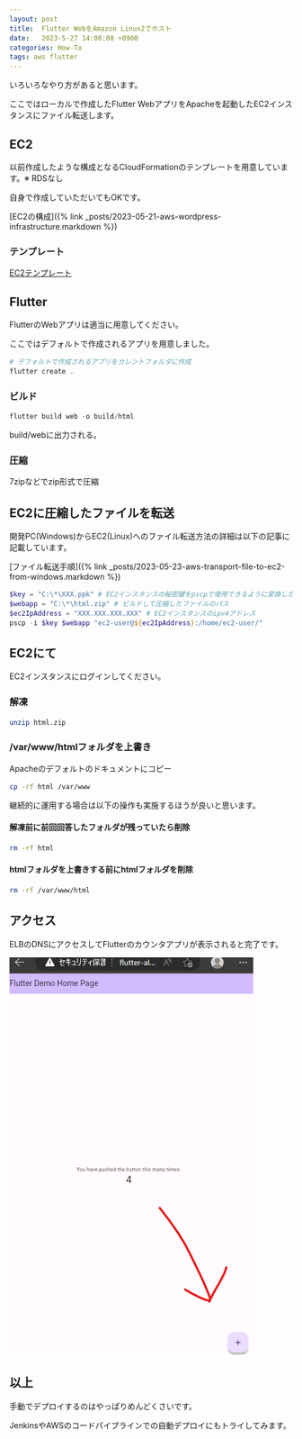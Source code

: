 ```yaml
---
layout: post
title:  Flutter WebをAmazon Linux2でホスト
date:   2023-5-27 14:00:00 +0900
categories: How-To
tags: aws flutter
---
```


いろいろなやり方があると思います。

ここではローカルで作成したFlutter WebアプリをApacheを起動したEC2インスタンスにファイル転送します。

## EC2

以前作成したような構成となるCloudFormationのテンプレートを用意しています。※ RDSなし

自身で作成していただいてもOKです。

[EC2の構成]({% link _posts/2023-05-21-aws-wordpress-infrastructure.markdown %})

### テンプレート

[EC2テンプレート](https://github.com/ohmusso/ohmusso.github.io/tree/main/assets/src/aws/cloud_formation/flutterweb)

## Flutter

FlutterのWebアプリは適当に用意してください。

ここではデフォルトで作成されるアプリを用意しました。

``` powershell
# デフォルトで作成されるアプリをカレントフォルダに作成
flutter create .
```

### ビルド

``` powershell
flutter build web -o build/html
```

build/webに出力される。

### 圧縮

7zipなどでzip形式で圧縮

## EC2に圧縮したファイルを転送

開発PC(Windows)からEC2(Linux)へのファイル転送方法の詳細は以下の記事に記載しています。

[ファイル転送手順]({% link _posts/2023-05-23-aws-transport-file-to-ec2-from-windows.markdown %})

``` powershell
$key = "C:\*\XXX.ppk" # EC2インスタンスの秘密鍵をpscpで使用できるように変換したファイルのパス
$webapp = "C:\*\html.zip" # ビルドして圧縮したファイルのパス
$ec2IpAddress = "XXX.XXX.XXX.XXX" # EC2インスタンスのipv4アドレス
pscp -i $key $webapp "ec2-user@${ec2IpAddress}:/home/ec2-user/"
```

## EC2にて

EC2インスタンスにログインしてください。

### 解凍

``` bash
unzip html.zip
```

### /var/www/htmlフォルダを上書き

Apacheのデフォルトのドキュメントにコピー

``` bash
cp -rf html /var/www
```

継続的に運用する場合は以下の操作も実施するほうが良いと思います。

#### 解凍前に前回回答したフォルダが残っていたら削除

``` bash
rm -rf html
```

#### htmlフォルダを上書きする前にhtmlフォルダを削除

``` bash
rm -rf /var/www/html
```

## アクセス

ELBのDNSにアクセスしてFlutterのカウンタアプリが表示されると完了です。

![カウンタアプリ](/assets/images/image-2023-05-27-flutter-couter-app.png)

## 以上

手動でデプロイするのはやっぱりめんどくさいです。

JenkinsやAWSのコードパイプラインでの自動デプロイにもトライしてみます。
